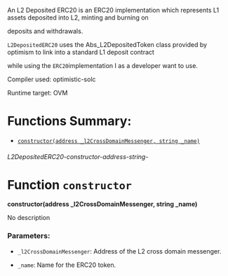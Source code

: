 An L2 Deposited ERC20 is an ERC20 implementation which represents L1 assets deposited into L2, minting and burning on

deposits and withdrawals.

`L2DepositedERC20` uses the Abs_L2DepositedToken class provided by optimism to link into a standard L1 deposit contract

while using the `ERC20`implementation I as a developer want to use.

Compiler used: optimistic-solc

Runtime target: OVM

# Functions Summary:

- [`constructor(address _l2CrossDomainMessenger, string _name)`](#L2DepositedERC20-constructor-address-string-)

###### *L2DepositedERC20-constructor-address-string-*

# Function `constructor`

**constructor(address _l2CrossDomainMessenger, string _name)**

No description

### Parameters:

- `_l2CrossDomainMessenger`: Address of the L2 cross domain messenger.

- `_name`: Name for the ERC20 token.
